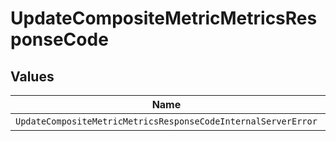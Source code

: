 # UpdateCompositeMetricMetricsResponseCode


## Values

| Name                                                          | Value                                                         |
| ------------------------------------------------------------- | ------------------------------------------------------------- |
| `UpdateCompositeMetricMetricsResponseCodeInternalServerError` | InternalServerError                                           |